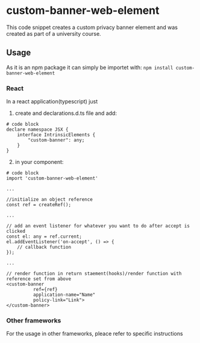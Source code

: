 # custom-banner-web-element

This code snippet creates a custom privacy banner element and was created as part of a university course.

## Usage
As it is an npm package it can simply be importet with:
`npm install custom-banner-web-element`

### React 
In a react application(typescript) just
1. create and declarations.d.ts file and add: 

```
# code block
declare namespace JSX {
    interface IntrinsicElements {
        "custom-banner": any;
    }
}
```

2. in your component: 
```
# code block
import 'custom-banner-web-element'

...

//initialize an object reference 
const ref = createRef(); 

...

// add an event listener for whatever you want to do after accept is clicked 
const el: any = ref.current;
el.addEventListener('on-accept', () => {
    // callback function 
});

...

// render function in return staement(hooks)/render function with reference set from above 
<custom-banner 
          ref={ref} 
          application-name="Name"
          policy-link="Link">
</custom-banner>
```

### Other frameworks
For the usage in other frameworks, pleace refer to specific instructions

